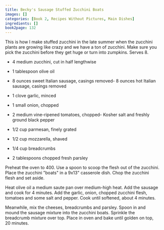 ```yaml
---
title: Becky's Sausage Stuffed Zucchini Boats
images: []
categories: [Book 2, Recipes Without Pictures, Main Dishes]
ingredients: []
book2page: 132
---
```


This is how I make stuffed zucchini in the late summer when the zucchini plants are growing like crazy and we have a ton of zucchini. Make sure you pick the zucchini before they get huge or turn into zumpkins. Serves 8. 

- 4 medium zucchini, cut in half lengthwise
- 1 tablespoon olive oil
- 8 ounces sweet Italian sausage, casings removed- 8 ounces hot Italian sausage, casings removed
- 1 clove garlic, minced
- 1 small onion, chopped
- 2 medium vine-ripened tomatoes, chopped- Kosher salt and freshly ground black pepper

- 1/2 cup parmesan, finely grated
- 1/2 cup mozzarella, shaved
- 1/4 cup breadcrumbs
- 2 tablespoons chopped fresh parsley

Preheat the oven to 400. Use a spoon to scoop the flesh out of the zucchini. Place the zucchini "boats" in a 9x13" casserole dish. Chop the zucchini flesh and set aside. 

Heat olive oil a medium saute pan over medium-high heat. Add the sausage and cook for 4 minutes. Add the garlic, onion, chopped zucchini flesh, tomatoes and some salt and pepper. Cook until softened, about 4 minutes. 

Meanwhile, mix the cheeses, breadcrumbs and parsley. Spoon in and mound the sausage mixture into the zucchini boats. Sprinkle the breadcrumb mixture over top. Place in oven and bake until golden on top, 20 minutes.